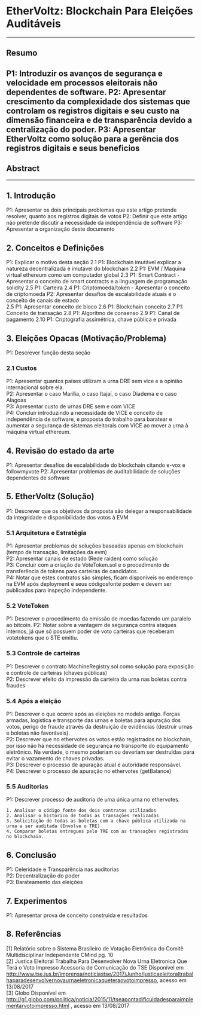 # EtherVoltz: Blockchain Para Eleições Auditáveis
---
## Resumo		
P1: Introduzir os avanços de segurança e velocidade em processos eleitorais não dependentes de software.
P2: Apresentar crescimento da complexidade dos sistemas que controlam os registros digitais e seu custo na dimensão financeira e de transparência devido a centralização do poder.
P3: Apresentar EtherVoltz como solução para a gerência dos registros digitais e seus beneficios
---
## Abstract		
---
## 1. Introdução	
P1: Apresentar os dois principais problemas que este artigo pretende resolver, quanto aos registros digitais de votos
P2: Definir que este artigo não pretende discutir a necessidade da independência de software
P3: Apresentar a organização deste documento
## 2. Conceitos e Definições
P1: Explicar o motivo desta seção
2.1 P1: Blockchain imutável explicar a natureza decentralizada e imutável do blockchain
2.2 P1: EVM / Maquina virtual ethereum como um computador global 
2.3 P1: Smart Contract - Apresentar o conceito de smart contracts e a linguagem de programação solidity	
2.5 P1: Carteira
2.4 P1: Criptomoeda/token - Apresentar o conceito de criptomoeda
P2: Apresentar desafios de escalabilidade atuais e o conceito de canais de estado	
2.5 P1: Apresentar conceito de bloco
2.6 P1: Blockchain conceito
2.7 P1: Conceito de transação
2.8 P1: Algorítmo de consenso
2.9 P1: Canal de pagamento
2.10 P1: Criptografia assimétrica, chave pública e privada
## 3. Eleições Opacas (Motivação/Problema)	
P1: Descrever função desta seção
### 2.1 Custos		
P1: Apresentar quantos países utilizam a urna DRE sem vice e a opinião internacional sobre ela.		
P2: Apresentar o caso Marília, o caso Itajaí, o caso Diadema e o caso Alagoas		
P3: Apresentar custo de urnas DRE sem e com VICE		
P4: Concluir introduzindo a necessidade de VICE e conceito de independência de software, e proposta do trabalho para baratear e aumentar a segurança de sistemas  eleitorais com VICE ao mover a urna à máquina virtual ethereum.		
	
## 4. Revisão do estado da arte		
P1: Apresentar desafios de escalabilidade do blockchain citando e-vox e followmyvote
P2: Apresentar problemas de auditabilidade de soluções dependentes de software		
## 5. EtherVoltz (Solução)		
P1: Descrever que os objetivos da proposta são delegar a responsabilidade da integridade e disponibilidade dos votos à EVM
### 5.1 Arquitetura e Estratégia		
P1: Apresentar problemas de soluções baseadas apenas em blockchain (tempo de transação, limitações da evm)		
P2: Apresentar canais de estado (Rede raiden) como solução		
P3: Concluir com a criação de VoteToken.sol e o procedimento de transferência de tokens para carteiras de candidatos.		
P4: Notar que estes contratos são simples, ficam disponíveis no enderenço na EVM após deployment e seus códigosfonte podem e devem ser publicados para inspeção independente.		
###  5.2 VoteToken		
P1: Descrever o procedimento da emissão de moedas fazendo um paralelo ao bitcoin.
P2: Notar sobre a vantagem de segurança contra ataques internos, já que só possuem poder de voto carteiras que receberam votetokens que o STE emitiu. 		
###  5.3 Controle de carteiras		
P1: Descrever o contrato MachineRegistry.sol como solução para exposição e controle de carteiras (chaves públicas)		
P2: Descrever efeito da impressão da carteira da urna nas boletas contra fraudes	
###  5.4 Após a eleição		
P1: Descrever o que ocorre após as eleições no modelo antigo. Forças armadas, logística e transporte das urnas e boletas para apuração dos votos, perigo de fraude através da destruição de evidências (destruir urnas e boletas não favoráveis).	
P2: Descrever que no ethervotes os votos estão registrados no blockchain, por isso não há necessidade de segurança no transporte do equipamento eletrônico. Na verdade, o mesmo poderiam ou deveriam ser destruídas para evitar o vazamento de chaves privadas.		
P3: Descrever o processo de apuração atual e autoridade responsável.		
P4: Descrever o processo de apuração no ethervotes (getBalance)		
###  5.5 Auditorias		
P1: Descrever processo de auditoria de uma única urna no ethervotes. 	
````
1. Analisar o código fonte dos dois contratos utilizados 
2. Analisar o histórico de todas as transações realizadas 
3. Solicitação de todas as boletas com a chave pública utilizada na urna a ser auditada (Envolve o TRE)
4. Comparar boletas entregues pelo TRE com as transações registradas no blockchain.		
````
## 6. Conclusão		
P1: Celeridade e Transparência nas auditorias		
P2: Decentralização do poder		
P3: Barateamento das eleições		
 		
## 7. Experimentos		
P1: Apresentar prova de conceito construida e resultados
## 8. Referências		
[1] Relatório sobre o Sistema Brasileiro de Votação Eletrônica do Comitê Multidisciplinar Independente  CMind  pg. 10		
[2] Justica Eleitoral Trabalha Para Desenvolver Nova Urna Eletronica Que Terá o Voto Impresso  Acessoria de Comunicação do TSE  Disponível em http://www.tse.jus.br/imprensa/noticiastse/2017/Junho/justicaeleitoraltrabalhaparadesenvolvernovaurnaeletronicaqueteraovotoimpresso, acesso em 13/08/2017		
[3] Globo  Disponível em http://g1.globo.com/politica/noticia/2015/11/tseapontadificuldadesparaimplementarvotoimpresso.html , acesso em 13/08/2017
